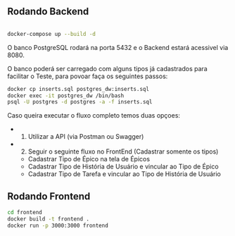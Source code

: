 ## Rodando Backend
```sh

docker-compose up --build -d 

```

O banco PostgreSQL rodará na porta 5432 e o Backend estará acessivel via 8080.

O banco poderá ser carregado com alguns tipos já cadastrados para facilitar o Teste, para povoar faça os seguintes passos:

```sh
docker cp inserts.sql postgres_dw:inserts.sql
docker exec -it postgres_dw /bin/bash
psql -U postgres -d postgres -a -f inserts.sql
```

Caso queira executar o fluxo completo temos duas opçoes:

- 1. Utilizar a API (via Postman ou Swagger)
- 2. Seguir o seguinte fluxo no FrontEnd (Cadastrar somente os tipos)
    - Cadastrar Tipo de Épico na tela de Épicos
    - Cadastrar Tipo de História de Usuário e vincular ao Tipo de Épico
    - Cadastrar Tipo de Tarefa e vincular ao Tipo de História de Usuário

## Rodando Frontend
```sh
cd frontend
docker build -t frontend .
docker run -p 3000:3000 frontend

```